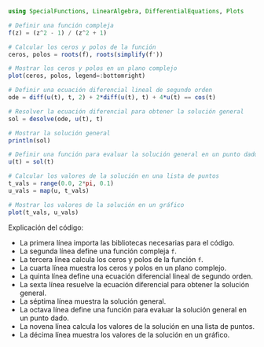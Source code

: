 ```julia
using SpecialFunctions, LinearAlgebra, DifferentialEquations, Plots

# Definir una función compleja
f(z) = (z^2 - 1) / (z^2 + 1)

# Calcular los ceros y polos de la función
ceros, polos = roots(f), roots(simplify(f'))

# Mostrar los ceros y polos en un plano complejo
plot(ceros, polos, legend=:bottomright)

# Definir una ecuación diferencial lineal de segundo orden
ode = diff(u(t), t, 2) + 2*diff(u(t), t) + 4*u(t) == cos(t)

# Resolver la ecuación diferencial para obtener la solución general
sol = desolve(ode, u(t), t)

# Mostrar la solución general
println(sol)

# Definir una función para evaluar la solución general en un punto dado
u(t) = sol(t)

# Calcular los valores de la solución en una lista de puntos
t_vals = range(0.0, 2*pi, 0.1)
u_vals = map(u, t_vals)

# Mostrar los valores de la solución en un gráfico
plot(t_vals, u_vals)
```

Explicación del código:

* La primera línea importa las bibliotecas necesarias para el código.
* La segunda línea define una función compleja `f`.
* La tercera línea calcula los ceros y polos de la función `f`.
* La cuarta línea muestra los ceros y polos en un plano complejo.
* La quinta línea define una ecuación diferencial lineal de segundo orden.
* La sexta línea resuelve la ecuación diferencial para obtener la solución general.
* La séptima línea muestra la solución general.
* La octava línea define una función para evaluar la solución general en un punto dado.
* La novena línea calcula los valores de la solución en una lista de puntos.
* La décima línea muestra los valores de la solución en un gráfico.